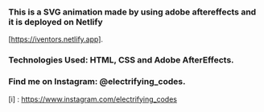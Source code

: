 ### This is a SVG animation made by using adobe aftereffects and it is deployed on Netlify
[https://iventors.netlify.app].

### Technologies Used: HTML, CSS and Adobe AfterEffects.

### Find me on Instagram: @electrifying_codes.

[i] : https://www.instagram.com/electrifying_codes